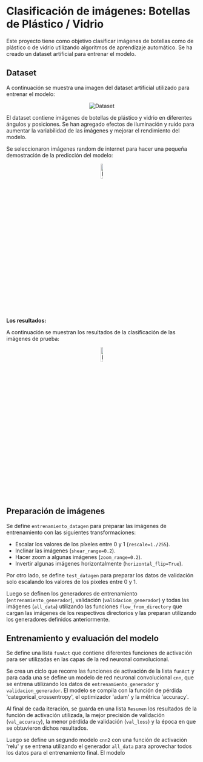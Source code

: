 # Clasificación de imágenes: Botellas de Plástico / Vidrio

Este proyecto tiene como objetivo clasificar imágenes de botellas como de plástico o de vidrio utilizando algoritmos de aprendizaje automático. Se ha creado un dataset artificial para entrenar el modelo.

## Dataset

A continuación se muestra una imagen del dataset artificial utilizado para entrenar el modelo:

<p align="center">
  <img src="https://i.postimg.cc/rsKxywrB/dataset-artificial.png" alt="Dataset">
</p>

El dataset contiene imágenes de botellas de plástico y vidrio en diferentes ángulos y posiciones. Se han agregado efectos de iluminación y ruido para aumentar la variabilidad de las imágenes y mejorar el rendimiento del modelo.

Se seleccionaron imágenes random de internet para hacer una pequeña demostración de la predicción del modelo:

<p align="center">
  <img src="https://i.postimg.cc/TL4znqqv/data-test.png" alt="Data Test" width="10%">
</p>

**Los resultados:**

A continuación se muestran los resultados de la clasificación de las imágenes de prueba:

<p align="center">
  <img src="https://i.postimg.cc/LggrDYNY/resultados.png" alt="Resultados" width="10%">
</p>

## Preparación de imágenes

Se define `entrenamiento_datagen` para preparar las imágenes de entrenamiento con las siguientes transformaciones:
- Escalar los valores de los píxeles entre 0 y 1 (`rescale=1./255`).
- Inclinar las imágenes (`shear_range=0.2`).
- Hacer zoom a algunas imágenes (`zoom_range=0.2`).
- Invertir algunas imágenes horizontalmente (`horizontal_flip=True`).

Por otro lado, se define `test_datagen` para preparar los datos de validación solo escalando los valores de los píxeles entre 0 y 1.

Luego se definen los generadores de entrenamiento (`entrenamiento_generador`), validación (`validacion_generador`) y todas las imágenes (`all_data`) utilizando las funciones `flow_from_directory` que cargan las imágenes de los respectivos directorios y las preparan utilizando los generadores definidos anteriormente.

## Entrenamiento y evaluación del modelo

Se define una lista `funAct` que contiene diferentes funciones de activación para ser utilizadas en las capas de la red neuronal convolucional.

Se crea un ciclo que recorre las funciones de activación de la lista `funAct` y para cada una se define un modelo de red neuronal convolucional `cnn`, que se entrena utilizando los datos de `entrenamiento_generador` y `validacion_generador`. El modelo se compila con la función de pérdida 'categorical_crossentropy', el optimizador 'adam' y la métrica 'accuracy'.

Al final de cada iteración, se guarda en una lista `Resumen` los resultados de la función de activación utilizada, la mejor precisión de validación (`val_accuracy`), la menor pérdida de validación (`val_loss`) y la época en que se obtuvieron dichos resultados.

Luego se define un segundo modelo `cnn2` con una función de activación 'relu' y se entrena utilizando el generador `all_data` para aprovechar todos los datos para el entrenamiento final. El modelo

